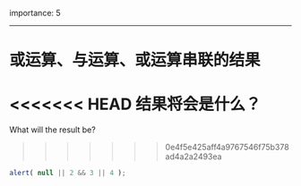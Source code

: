 importance: 5

---

# 或运算、与运算、或运算串联的结果

<<<<<<< HEAD
结果将会是什么？
=======
What will the result be?
>>>>>>> 0e4f5e425aff4a9767546f75b378ad4a2a2493ea

```js
alert( null || 2 && 3 || 4 );
```

